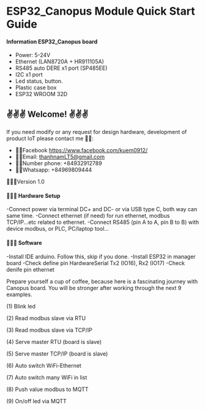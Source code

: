 # ESP32_Canopus Module Quick Start Guide

#### Information ESP32_Canopus board

- Power: 5-24V
- Ethernet (LAN8720A + HR911105A)
- RS485 auto DERE x1 port (SP485EE)
- I2C x1 port
- Led status, button.
- Plastic case box
- ESP32 WROOM 32D

## ✌️✌️✌️ Welcome! ✌️✌️✌️
If you need modify or any request for design hardware, development of product IoT please contact me 🕴🏼:
- 👊🏻Facebook https://www.facebook.com/kuem0912/ 
- 👊🏻Email: thanhnamLT5@gmail.com
- 👊🏻Number phone: +84932912789
- 👊🏻Whatsapp: +84969809444

🕵🏻‍♀️Version 1.0

#### 🧑🏻‍🔧 Hardware Setup 
-Connect power via terminal DC+ and DC- or via USB type C, both way can same time.
-Connect ethernet (if need) for run ethernet, modbus TCP/IP...etc related to ethernet.
-Connect RS485 (pin A to A, pin B to B) with device modbus, or PLC, PC/laptop tool...

#### 🧑🏼‍💻 Software
-Install IDE arduino. Follow this, skip if you done.
-Install ESP32 in manager board
-Check define pin HardwareSerial Tx2 (IO16), Rx2 (IO17)
-Check denife pin ethernet

Prepare yourself a cup of coffee, because here is a fascinating journey with Canopus board. 
You will be stronger after working through the next 9 examples.

(1) Blink led

(2) Read modbus slave via RTU

(3) Read modbus slave via TCP/IP

(4) Serve master RTU (board is slave)

(5) Serve master TCP/IP (board is slave)

(6) Auto switch WiFi-Ethernet

(7) Auto switch many WiFi in list

(8) Push value modbus to MQTT

(9) On/off led via MQTT
